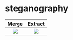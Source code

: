# steganography

Merge           |  Extract
:-------------------------:|:-------------------------:
![](merge.gif)  |  ![](unmerge.gif)




